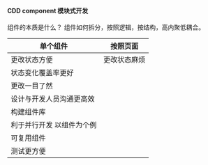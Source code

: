 #### CDD component 模块式开发


组件的本质是什么？
 组件如何拆分，按照逻辑，按结构，高内聚低耦合。

| 单个组件     | 按照页面     |
|-------------|------------| 
|更改状态方便|更改状态麻烦  |
|状态变化覆盖率更好|
|更改一目了然|
|设计与开发人员沟通更高效|
|构建组件库|
|利于并行开发 以组件为个例|
|可复用组件|
|测试更方便|


